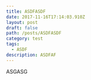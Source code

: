 ```yaml
---
title: ASDFASDF
date: 2017-11-16T17:14:03.910Z
layout: post
draft: false
path: /posts/ASDFASDF
category: test
tags:
  - ASDF
description: ASDFAF
---
```

ASGASG
